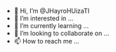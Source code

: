 - 👋 Hi, I’m @JHayroHUizaTI
- 👀 I’m interested in ...
- 🌱 I’m currently learning ...
- 💞️ I’m looking to collaborate on ...
- 📫 How to reach me ...

<!---
JHayroHUizaTI/JHayroHUizaTI is a ✨ special ✨ repository because its `README.md` (this file) appears on your GitHub profile.
You can click the Preview link to take a look at your changes.
--->

